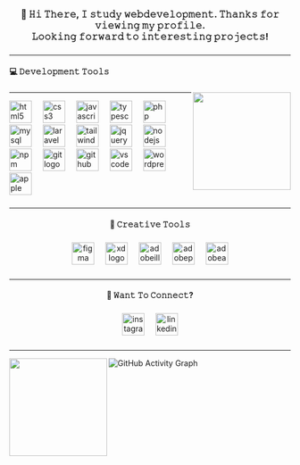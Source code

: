 <h3 align="center">👋 𝙷𝚒 𝚃𝚑𝚎𝚛𝚎, 𝙸 𝚜𝚝𝚞𝚍𝚢 𝚠𝚎𝚋𝚍𝚎𝚟𝚎𝚕𝚘𝚙𝚖𝚎𝚗𝚝. 𝚃𝚑𝚊𝚗𝚔𝚜 𝚏𝚘𝚛 𝚟𝚒𝚎𝚠𝚒𝚗𝚐 𝚖𝚢 𝚙𝚛𝚘𝚏𝚒𝚕𝚎.<br>𝙻𝚘𝚘𝚔𝚒𝚗𝚐 𝚏𝚘𝚛𝚠𝚊𝚛𝚍 𝚝𝚘 𝚒𝚗𝚝𝚎𝚛𝚎𝚜𝚝𝚒𝚗𝚐 𝚙𝚛𝚘𝚓𝚎𝚌𝚝𝚜!</h3>

###
---
<h4 align="left">💻 𝙳𝚎𝚟𝚎𝚕𝚘𝚙𝚖𝚎𝚗𝚝 𝚃𝚘𝚘𝚕𝚜</h4>

###

<img align="right" height="175" src="https://camo.githubusercontent.com/48f102d4db1c5f59483b2aa12a37ceee3752088ca8d03f54ba7c36cf48661f0b/68747470733a2f2f63646e622e61727473746174696f6e2e636f6d2f702f6173736574732f696d616765732f696d616765732f3032362f3132382f3235332f6f726967696e616c2f6c656e6e6172742d6275747a2d6964656135616e696d352e6769663f31353837393632333231"  />

###
---
<div align="left">
  <img src="https://skillicons.dev/icons?i=html" height="40" alt="html5 logo"  />
  <img width="12" />
  <img src="https://skillicons.dev/icons?i=css" height="40" alt="css3 logo"  />
  <img width="12" />
  <img src="https://cdn.jsdelivr.net/gh/devicons/devicon/icons/javascript/javascript-original.svg" height="40" alt="javascript logo"  />
  <img width="12" />
  <img src="https://cdn.jsdelivr.net/gh/devicons/devicon/icons/typescript/typescript-original.svg" height="40" alt="typescript logo"  />
  <img width="12" />
  <img src="https://skillicons.dev/icons?i=php" height="40" alt="php logo"  />
  <img width="12" />
  <img src="https://skillicons.dev/icons?i=mysql" height="40" alt="mysql logo"  />
  <img width="12" />
  <img src="https://skillicons.dev/icons?i=laravel" height="40" alt="laravel logo"  />
  <img width="12" />
  <img src="https://skillicons.dev/icons?i=tailwind" height="40" alt="tailwindcss logo"  />
  <img width="12" />
  <img src="https://skillicons.dev/icons?i=jquery" height="40" alt="jquery logo"  />
  <img width="12" />
  <img src="https://skillicons.dev/icons?i=nodejs" height="40" alt="nodejs logo"  />
  <img width="12" />
  <img src="https://cdn.simpleicons.org/npm/CB3837" height="40" alt="npm logo"  />
  <img width="12" />
  <img src="https://skillicons.dev/icons?i=git" height="40" alt="git logo"  />
  <img width="12" />
  <img src="https://skillicons.dev/icons?i=github" height="40" alt="github logo"  />
  <img width="12" />
  <img src="https://skillicons.dev/icons?i=vscode" height="40" alt="vscode logo"  />
  <img width="12" />
  <img src="https://skillicons.dev/icons?i=wordpress" height="40" alt="wordpress logo"  />
  <img width="12" />
  <img src="https://cdn.jsdelivr.net/gh/devicons/devicon/icons/apple/apple-original.svg" height="40" alt="apple logo"  />
</div>

###
---
<h4 align="center">🎨 𝙲𝚛𝚎𝚊𝚝𝚒𝚟𝚎 𝚃𝚘𝚘𝚕𝚜</h4>

###

<div align="center">
  <img src="https://skillicons.dev/icons?i=figma" height="40" alt="figma logo"  />
  <img width="12" />
  <img src="https://skillicons.dev/icons?i=xd" height="40" alt="xd logo"  />
  <img width="12" />
  <img src="https://skillicons.dev/icons?i=ai" height="40" alt="adobeillustrator logo"  />
  <img width="12" />
  <img src="https://skillicons.dev/icons?i=ps" height="40" alt="adobephotoshop logo"  />
  <img width="12" />
  <img src="https://skillicons.dev/icons?i=ae" height="40" alt="adobeaftereffects logo"  />
</div>

###
---
<h4 align="center">📨 𝚆𝚊𝚗𝚝 𝚃𝚘 𝙲𝚘𝚗𝚗𝚎𝚌𝚝?</h4>

###

<div align="center">
  <img src="https://img.shields.io/badge/Instagram-E4405F?logo=instagram&logoColor=white&style=for-the-badge" height="40" alt="instagram logo"  />
  <img width="12" />
  <img src="https://img.shields.io/badge/LinkedIn-0A66C2?logo=linkedin&logoColor=white&style=for-the-badge" height="40" alt="linkedin logo"  />
</div>

###
---
<img align="left" height="175" src="https://giffiles.alphacoders.com/222/222864.gif"  />

![GitHub Activity Graph](https://github-readme-activity-graph.vercel.app/graph?username=psiddighi&theme=github-dark)


###
